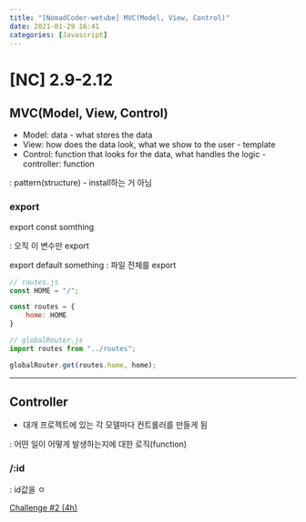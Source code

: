 ```yaml
---
title: "[NomadCoder-wetube] MVC(Model, View, Control)"
date: 2021-01-29 16:41
categories: [Javascript]
---
```


# [NC] 2.9-2.12

## MVC(Model, View, Control)

- Model: data - what stores the data
- View: how does the data look, what we show to the user - template
- Control: function that looks for the data, what handles the logic - controller: function

: pattern(structure) - install하는 거 아님

### export

export const somthing

: 오직 이 변수만 export

export default something
: 파일 전체를 export

```jsx
// routes.js
const HOME = "/";

const routes = {
    home: HOME
}
```

```jsx
// globalRouter.js
import routes from "../routes";

globalRouter.get(routes.home, home);
```

---

## Controller

* 대개 프로젝트에 있는 각 모델마다 컨트롤러를 만들게 됨

: 어떤 일이 어떻게 발생하는지에 대한 로직(function)

### /:id

: id값을 ㅇ

[Challenge #2 (4h)](https://www.notion.so/Challenge-2-4h-adf19d2f073f4b8db8e983d0f82f742b)